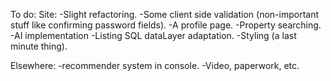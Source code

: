 To do:
Site:
-Slight refactoring.
-Some client side validation (non-important stuff like confirming password fields).
-A profile page.
-Property searching.
-AI implementation
-Listing SQL dataLayer adaptation.
-Styling (a last minute thing).

Elsewhere:
-recommender system in console.
-Video, paperwork, etc.
